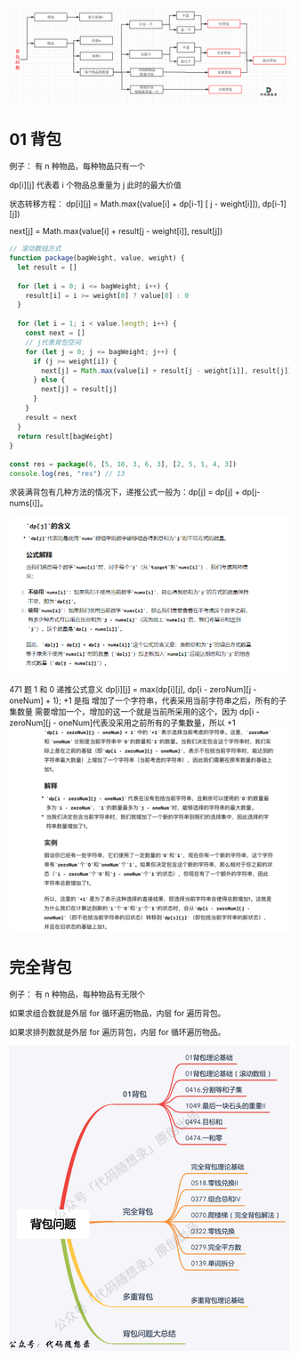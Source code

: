 ![Alt text](image.png)

# 01 背包

例子： 有 n 种物品，每种物品只有一个

dp[i][j] 代表着 i 个物品总重量为 j 此时的最大价值

状态转移方程：
dp[i][j] = Math.max((value[i] + dp[i-1] [ j - weight[i]]), dp[i-1][j])

next[j] = Math.max(value[i] + result[j - weight[i]], result[j])

```js
// 滚动数组方式
function package(bagWeight, value, weight) {
  let result = []

  for (let i = 0; i <= bagWeight; i++) {
    result[i] = i >= weight[0] ? value[0] : 0
  }

  for (let i = 1; i < value.length; i++) {
    const next = []
    // j代表背包空间
    for (let j = 0; j <= bagWeight; j++) {
      if (j >= weight[i]) {
        next[j] = Math.max(value[i] + result[j - weight[i]], result[j])
      } else {
        next[j] = result[j]
      }
    }
    result = next
  }
  return result[bagWeight]
}

const res = package(6, [5, 10, 3, 6, 3], [2, 5, 1, 4, 3])
console.log(res, "res") // 13
```

求装满背包有几种方法的情况下，递推公式一般为：dp[j] = dp[j] + dp[j-nums[i]]。

![Alt text](image-1.png)

471 题 1 和 0 递推公式意义
dp[i][j] = max(dp[i][j], dp[i - zeroNum][j - oneNum] + 1);
+1 是指 增加了一个字符串，代表采用当前字符串之后，所有的子集数量 需要增加一个，增加的这一个就是当前所采用的这个，因为 dp[i - zeroNum][j - oneNum]代表没采用之前所有的子集数量，所以 +1
![alt text](image-2.png)

# 完全背包

例子： 有 n 种物品，每种物品有无限个

如果求组合数就是外层 for 循环遍历物品，内层 for 遍历背包。

如果求排列数就是外层 for 遍历背包，内层 for 循环遍历物品。

![Alt text](image-3.png)
